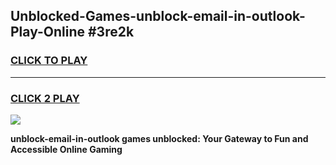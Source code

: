
## Unblocked-Games-unblock-email-in-outlook-Play-Online #3re2k
<h3>
<a href="https://news.freeplayer.one?title=unblock-email-in-outlook&ref=3">CLICK TO PLAY</a></h3>
<hr>

<h3>
<a href="https://news.freeplayer.one?title=unblock-email-in-outlook&ref=3">CLICK 2 PLAY</a>
  
</h3>

<a href="https://news.freeplayer.one?title=unblock-email-in-outlook&ref=3"><img src="https://clearcache.store/games.png"></a>


**unblock-email-in-outlook games unblocked: Your Gateway to Fun and Accessible Online Gaming**
